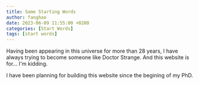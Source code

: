```yaml
---
title: Some Starting Words
author: fanghao
date: 2023-06-09 11:55:00 +0200
categories: [Start Words]
tags: [start words]
---
```


Having been appearing in this universe for more than 28 years, I have always trying to become someone like Doctor Strange. And this website is for... I'm kidding.

I have been planning for building this website since the begining of my PhD.